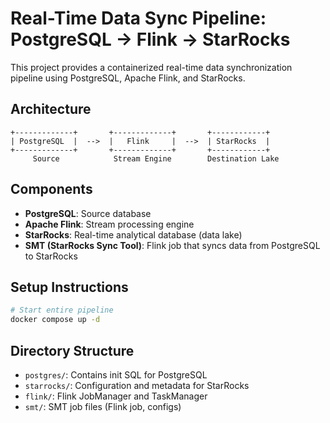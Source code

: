 # Real-Time Data Sync Pipeline: PostgreSQL → Flink → StarRocks

This project provides a containerized real-time data synchronization pipeline using PostgreSQL, Apache Flink, and StarRocks.

## Architecture
```
+-------------+       +-------------+       +------------+
| PostgreSQL  |  -->  |   Flink     |  -->  | StarRocks  |
+-------------+       +-------------+       +------------+
     Source            Stream Engine        Destination Lake
```

## Components

- **PostgreSQL**: Source database
- **Apache Flink**: Stream processing engine
- **StarRocks**: Real-time analytical database (data lake)
- **SMT (StarRocks Sync Tool)**: Flink job that syncs data from PostgreSQL to StarRocks

## Setup Instructions

```bash
# Start entire pipeline
docker compose up -d
```

## Directory Structure
- `postgres/`: Contains init SQL for PostgreSQL
- `starrocks/`: Configuration and metadata for StarRocks
- `flink/`: Flink JobManager and TaskManager
- `smt/`: SMT job files (Flink job, configs)
